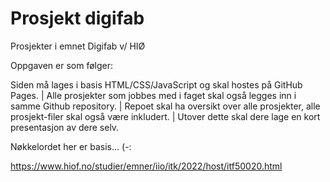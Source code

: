 # Prosjekt digifab
Prosjekter i emnet Digifab v/ HIØ

Oppgaven er som følger:

Siden må lages i basis HTML/CSS/JavaScript og skal hostes på GitHub Pages. | 
Alle prosjekter som jobbes med i faget skal også legges inn i samme Github repository. | 
Repoet skal ha oversikt over alle prosjekter, alle prosjekt-filer skal også være inkludert. | 
Utover dette skal dere lage en kort presentasjon av dere selv. 

Nøkkelordet her er basis... (-:

https://www.hiof.no/studier/emner/iio/itk/2022/host/itf50020.html
